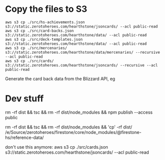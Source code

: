 # Copy the files to S3

```
aws s3 cp ./src/hs-achievements.json s3://static.zerotoheroes.com/hearthstone/jsoncards/ --acl public-read
aws s3 cp ./src/card-backs.json s3://static.zerotoheroes.com/hearthstone/data/ --acl public-read
aws s3 cp ./src/deck-templates.json s3://static.zerotoheroes.com/hearthstone/data/ --acl public-read
aws s3 cp ./src/mercenaries/ s3://static.zerotoheroes.com/hearthstone/data/mercenaries/ --recursive --acl public-read
aws s3 cp ./src/cards/ s3://static.zerotoheroes.com/hearthstone/jsoncards/ --recursive --acl public-read
```

Generate the card back data from the Blizzard API, eg

# Dev stuff

rm -rf dist && tsc && rm -rf dist/node_modules && npm publish --access public

rm -rf dist && tsc && rm -rf dist/node_modules && 'cp' -rf dist/ /e/Source/zerotoheroes/firestone/core/node_modules/\@firestone-hs/reference-data/

don't use this anymore:
aws s3 cp ./src/cards.json s3://static.zerotoheroes.com/hearthstone/jsoncards/ --acl public-read
